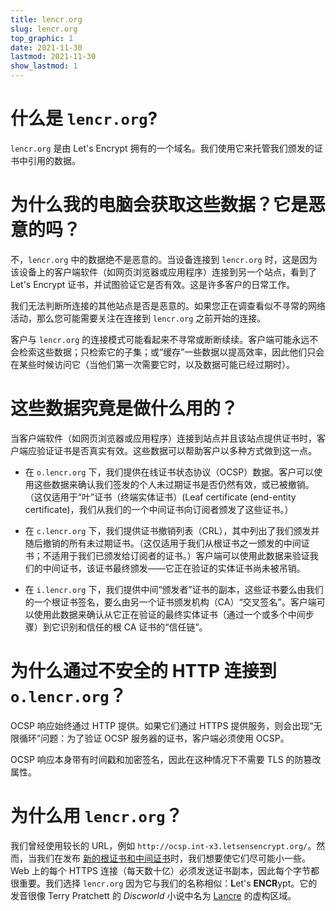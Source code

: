 ```yaml
---
title: lencr.org
slug: lencr.org
top_graphic: 1
date: 2021-11-30
lastmod: 2021-11-30
show_lastmod: 1
---
```



# 什么是 `lencr.org`?

`lencr.org` 是由 Let's Encrypt 拥有的一个域名。我们使用它来托管我们颁发的证书中引用的数据。

# 为什么我的电脑会获取这些数据？它是恶意的吗？

不，`lencr.org` 中的数据绝不是恶意的。当设备连接到 `lencr.org` 时，这是因为该设备上的客户端软件（如网页浏览器或应用程序）连接到另一个站点，看到了 Let's Encrypt 证书，并试图验证它是否有效。这是许多客户的日常工作。

我们无法判断所连接的其他站点是否是恶意的。如果您正在调查看似不寻常的网络活动，那么您可能需要关注在连接到 `lencr.org` 之前开始的连接。

客户与 `lencr.org` 的连接模式可能看起来不寻常或断断续续。客户端可能永远不会检索这些数据；只检索它的子集；或“缓存”一些数据以提高效率，因此他们只会在某些时候访问它（当他们第一次需要它时，以及数据可能已经过期时）。

# 这些数据究竟是做什么用的？

当客户端软件（如网页浏览器或应用程序）连接到站点并且该站点提供证书时，客户端应验证证书是否真实有效。这些数据可以帮助客户以多种方式做到这一点。

- 在 `o.lencr.org` 下，我们提供在线证书状态协议（OCSP）数据。客户可以使用这些数据来确认我们签发的个人未过期证书是否仍然有效，或已被撤销。（这仅适用于“叶”证书（终端实体证书）(Leaf certificate (end-entity certificate)，我们从我们的一个中间证书向订阅者颁发了这些证书。）

- 在 `c.lencr.org` 下，我们提供证书撤销列表（CRL），其中列出了我们颁发并随后撤销的所有未过期证书。（这仅适用于我们从根证书之一颁发的中间证书；不适用于我们已颁发给订阅者的证书。）客户端可以使用此数据来验证我们的中间证书，该证书最终颁发——它正在验证的实体证书尚未被吊销。

- 在 `i.lencr.org` 下，我们提供中间“颁发者”证书的副本，这些证书要么由我们的一个根证书签名，要么由另一个证书颁发机构（CA）“交叉签名”。客户端可以使用此数据来确认从它正在验证的最终实体证书（通过一个或多个中间步骤）到它识别和信任的根 CA 证书的“信任链”。

# 为什么通过不安全的 HTTP 连接到 `o.lencr.org`？

OCSP 响应始终通过 HTTP 提供。如果它们通过 HTTPS 提供服务，则会出现“无限循环”问题：为了验证 OCSP 服务器的证书，客户端必须使用 OCSP。

OCSP 响应本身带有时间戳和加密签名，因此在这种情况下不需要 TLS 的防篡改属性。

# 为什么用 `lencr.org`？

我们曾经使用较长的 URL，例如 `http://ocsp.int-x3.letsensencrypt.org/`。然而，当我们在发布 [新的根证书和中间证书][1]时，我们想要使它们尽可能小一些。 Web 上的每个 HTTPS 连接（每天数十亿）必须发送证书副本，因此每个字节都很重要。我们选择 `lencr.org` 因为它与我们的名称相似：**L**et's **ENCR**ypt。它的发音很像 Terry Pratchett 的 _Discworld_ 小说中名为 [Lancre][] 的虚构区域。

[1]: https://letsencrypt.org/2020/09/17/new-root-and-intermediates.html
[Lancre]: https://wiki.lspace.org/Lancre
